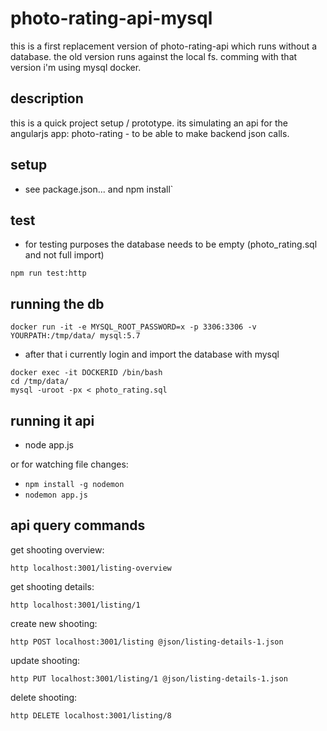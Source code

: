 
# photo-rating-api-mysql

this is a first replacement version of photo-rating-api which runs without a database. the old version runs against the local fs. comming with that version i'm using mysql docker.

## description
this is a quick project setup / prototype. its simulating an api for the angularjs app: photo-rating - to be able to make backend json calls.

## setup
- see package.json... and npm install`

## test

- for testing purposes the database needs to be empty (photo_rating.sql and not full import)
```
npm run test:http
```

## running the db
```
docker run -it -e MYSQL_ROOT_PASSWORD=x -p 3306:3306 -v YOURPATH:/tmp/data/ mysql:5.7
```
- after that i currently login and import the database with mysql
```
docker exec -it DOCKERID /bin/bash
cd /tmp/data/
mysql -uroot -px < photo_rating.sql
```

## running it api

- node app.js

or for watching file changes:

- ```npm install -g nodemon```
- ```nodemon app.js```

## api query commands

get shooting overview:

```http localhost:3001/listing-overview```

get shooting details:

```http localhost:3001/listing/1```

create new shooting:

```http POST localhost:3001/listing @json/listing-details-1.json```

update shooting:

```http PUT localhost:3001/listing/1 @json/listing-details-1.json```

delete shooting:

```http DELETE localhost:3001/listing/8```